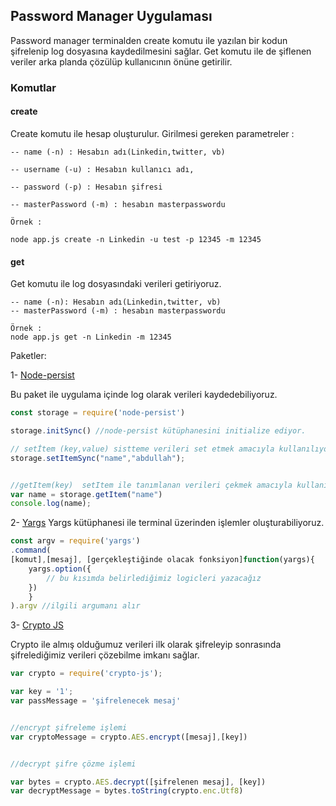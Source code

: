 ## Password Manager Uygulaması 

Password manager terminalden create komutu ile yazılan bir kodun şifrelenip log dosyasına kaydedilmesini sağlar. Get komutu ile de şiflenen veriler arka planda çözülüp kullanıcının önüne getirilir.



### Komutlar 

####  create 

Create komutu ile hesap oluşturulur. Girilmesi gereken parametreler :

    -- name (-n) : Hesabın adı(Linkedin,twitter, vb)

    -- username (-u) : Hesabın kullanıcı adı,

    -- password (-p) : Hesabın şifresi 

    -- masterPassword (-m) : hesabın masterpasswordu 

    Örnek : 

    node app.js create -n Linkedin -u test -p 12345 -m 12345

 ####  get

Get komutu ile log dosyasındaki verileri getiriyoruz. 

    -- name (-n): Hesabın adı(Linkedin,twitter, vb)
    -- masterPassword (-m) : hesabın masterpasswordu 

    Örnek : 
    node app.js get -n Linkedin -m 12345
    


Paketler: 

1-  [Node-persist](https://www.npmjs.com/package/node-persist) 


Bu paket ile uygulama içinde log olarak verileri kaydedebiliyoruz.

```javascript
const storage = require('node-persist')

storage.initSync() //node-persist kütüphanesini initialize ediyor.

// setİtem (key,value) sistteme verileri set etmek amacıyla kullanılıyor. 
storage.setItemSync("name","abdullah");


//getItem(key)  setItem ile tanımlanan verileri çekmek amacıyla kullanılır
var name = storage.getItem("name")
console.log(name);
```
2- [Yargs](https://www.npmjs.com/package/yargs) Yargs kütüphanesi ile terminal üzerinden işlemler oluşturabiliyoruz. 

```javascript
const argv = require('yargs')
.command(
[komut],[mesaj], [gerçekleştiğinde olacak fonksiyon]function(yargs){
    yargs.option({
        // bu kısımda belirlediğimiz logicleri yazacağız
    })
    }
).argv //ilgili argumanı alır 

```

3- [Crypto JS](https://www.npmjs.com/package/crypto-js)

Crypto ile almış olduğumuz verileri ilk olarak şifreleyip sonrasında şifrelediğimiz verileri çözebilme imkanı sağlar. 


```javascript
var crypto = require('crypto-js');

var key = '1';
var passMessage = 'şifrelenecek mesaj'


//encrypt şifreleme işlemi 
var cryptoMessage = crypto.AES.encrypt([mesaj],[key])


//decrypt şifre çözme işlemi

var bytes = crypto.AES.decrypt([şifrelenen mesaj], [key])
var decryptMessage = bytes.toString(crypto.enc.Utf8)

```





    

 

